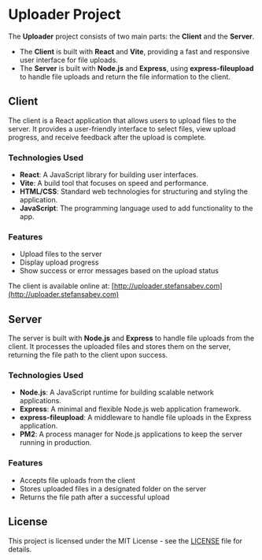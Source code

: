 # Uploader Project

The **Uploader** project consists of two main parts: the **Client** and the **Server**.

- The **Client** is built with **React** and **Vite**, providing a fast and responsive user interface for file uploads.
- The **Server** is built with **Node.js** and **Express**, using **express-fileupload** to handle file uploads and return the file information to the client.

## Client

The client is a React application that allows users to upload files to the server. It provides a user-friendly interface to select files, view upload progress, and receive feedback after the upload is complete.

### Technologies Used
- **React**: A JavaScript library for building user interfaces.
- **Vite**: A build tool that focuses on speed and performance.
- **HTML/CSS**: Standard web technologies for structuring and styling the application.
- **JavaScript**: The programming language used to add functionality to the app.

### Features
- Upload files to the server
- Display upload progress
- Show success or error messages based on the upload status

The client is available online at: [http://uploader.stefansabev.com](http://uploader.stefansabev.com)

## Server

The server is built with **Node.js** and **Express** to handle file uploads from the client. It processes the uploaded files and stores them on the server, returning the file path to the client upon success.

### Technologies Used
- **Node.js**: A JavaScript runtime for building scalable network applications.
- **Express**: A minimal and flexible Node.js web application framework.
- **express-fileupload**: A middleware to handle file uploads in the Express application.
- **PM2**: A process manager for Node.js applications to keep the server running in production.

### Features
- Accepts file uploads from the client
- Stores uploaded files in a designated folder on the server
- Returns the file path after a successful upload


## License

This project is licensed under the MIT License - see the [LICENSE](LICENSE) file for details.
